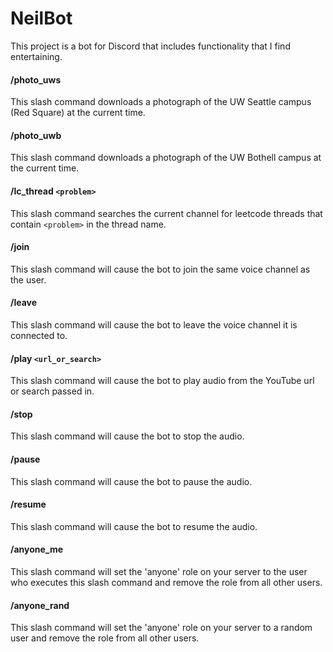 # NeilBot

This project is a bot for Discord that includes functionality that I find entertaining.

#### /photo_uws

This slash command downloads a photograph of the UW Seattle campus (Red Square) at the current time.

#### /photo_uwb

This slash command downloads a photograph of the UW Bothell campus at the current time.

#### /lc_thread `<problem>`

This slash command searches the current channel for leetcode threads that contain `<problem>` in the thread name.

#### /join

This slash command will cause the bot to join the same voice channel as the user.

#### /leave

This slash command will cause the bot to leave the voice channel it is connected to.

#### /play `<url_or_search>`

This slash command will cause the bot to play audio from the YouTube url or search passed in.

#### /stop

This slash command will cause the bot to stop the audio.

#### /pause

This slash command will cause the bot to pause the audio.

#### /resume

This slash command will cause the bot to resume the audio.

#### /anyone_me

This slash command will set the 'anyone' role on your server to the user who executes this slash command and remove the role from all other users.

#### /anyone_rand

This slash command will set the 'anyone' role on your server to a random user and remove the role from all other users.

